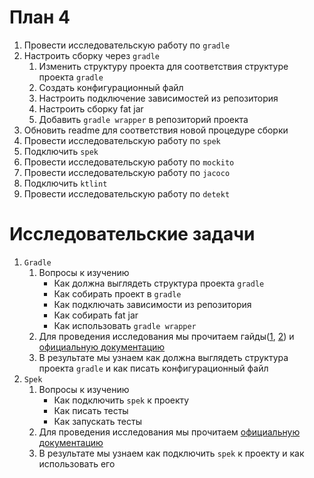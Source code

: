 # План 4
1. Провести исследовательскую работу по `gradle`
2. Настроить сборку через `gradle`
   1. Изменить структуру проекта для соответствия структуре проекта `gradle`
   2. Создать конфигурационный файл
   3. Настроить подключение зависимостей из репозитория
   4. Настроить сборку fat jar
   5. Добавить `gradle wrapper` в репозиторий проекта
3. Обновить readme для соответствия новой процедуре сборки
4. Провести исследовательскую работу по `spek`
5. Подключить `spek`
6. Провести исследовательскую работу по `mockito`
7. Провести исследовательскую работу по `jacoco`
8. Подключить `ktlint`
9. Провести исследовательскую работу по `detekt`

# Исследовательские задачи
1. `Gradle`
   1. Вопросы к изучению
      * Как должна выглядеть структура проекта `gradle`
      * Как собирать проект в `gradle`
      * Как подключать зависимости из репозитория
      * Как собирать fat jar
      * Как использовать `gradle wrapper`
   2. Для проведения исследования мы прочитаем гайды([1](https://spring.io/guides/gs/gradle/), [2](https://docs.gradle.org/current/userguide/organizing_gradle_projects.html)) и [официальную документацию](https://docs.gradle.org/current/userguide/userguide.html)
   3. В результате мы узнаем как должна выглядеть структура проекта `gradle` и как писать конфигурационный файл
2. `Spek`
   1. Вопросы к изучению
      * Как подключить `spek` к проекту
      * Как писать тесты
      * Как запускать тесты
   2. Для проведения исследования мы прочитаем [официальную документацию](https://spekframework.github.io/spek/docs/latest/)
   3. В результате мы узнаем как подключить `spek` к проекту и как использовать его
